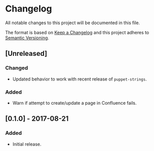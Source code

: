 # Changelog
All notable changes to this project will be documented in this file.

The format is based on [Keep a Changelog](http://keepachangelog.com/en/1.0.0/)
and this project adheres to [Semantic Versioning](http://semver.org/spec/v2.0.0.html).

## [Unreleased]
### Changed
- Updated behavior to work with recent release of `puppet-strings`.

### Added
- Warn if attempt to create/update a page in Confluence fails.

## [0.1.0] - 2017-08-21
### Added
- Initial release.
